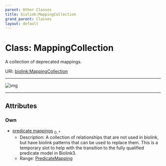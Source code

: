 ```yaml
---
parent: Other Classes
title: biolink:MappingCollection
grand_parent: Classes
layout: default
---
```


# Class: MappingCollection


A collection of deprecated mappings.

URI: [biolink:MappingCollection](https://w3id.org/biolink/MappingCollection)


---

![img](https://yuml.me/diagram/nofunky;dir:TB/class/[PredicateMapping],[PredicateMapping]%3Cpredicate%20mappings%200..%2A-++[MappingCollection])

---


## Attributes


### Own

 * [predicate mappings](predicate_mappings.md)  <sub>0..\*</sub>
     * Description: A collection of relationships that are not used in biolink, but have biolink patterns that can  be used to replace them.  This is a temporary slot to help with the transition to the fully qualified predicate model in Biolink3.
     * Range: [PredicateMapping](PredicateMapping.md)
